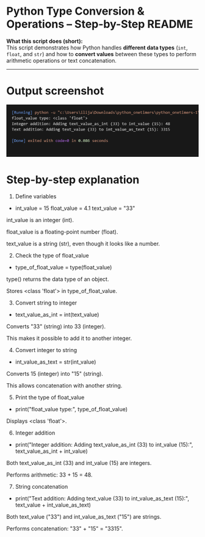 # Python Type Conversion & Operations – Step-by-Step README

**What this script does (short):**  
This script demonstrates how Python handles **different data types** (`int`, `float`, and `str`) and how to **convert values** between these types to perform arithmetic operations or text concatenation.

---

# Output screenshot
![Output screenshot](python_built-in_conversion_functions.png)

# Step-by-step explanation

1. Define variables

* int_value = 15
  float_value = 4.1
  text_value = "33"

int_value is an integer (int).

float_value is a floating-point number (float).

text_value is a string (str), even though it looks like a number.

2. Check the type of float_value

* type_of_float_value = type(float_value)

type() returns the data type of an object.

Stores <class 'float'> in type_of_float_value.

3. Convert string to integer

* text_value_as_int = int(text_value)

Converts "33" (string) into 33 (integer).

This makes it possible to add it to another integer.

4. Convert integer to string

* int_value_as_text = str(int_value)

Converts 15 (integer) into "15" (string).

This allows concatenation with another string.

5. Print the type of float_value

* print("float_value type:", type_of_float_value)

Displays <class 'float'>.

6. Integer addition

* print("Integer addition: Adding text_value_as_int (33) to int_value (15):", text_value_as_int + int_value)

Both text_value_as_int (33) and int_value (15) are integers.

Performs arithmetic: 33 + 15 = 48.

7. String concatenation

* print("Text addition: Adding text_value (33) to int_value_as_text (15):", text_value + int_value_as_text)

Both text_value ("33") and int_value_as_text ("15") are strings.

Performs concatenation: "33" + "15" = "3315".